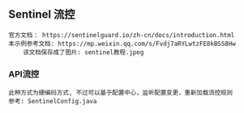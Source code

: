 ## Sentinel 流控
    官方文档： https://sentinelguard.io/zh-cn/docs/introduction.html
    本示例参考文档: https://mp.weixin.qq.com/s/Fvdj7aRYLwtzFE8kBSS8Hw
        该文档保存成了图片: sentinel教程.jpeg

### API流控
    此种方式为硬编码方式, 不过可以基于配置中心，监听配置变更，重新加载流控规则
    参考: SentinelConfig.java